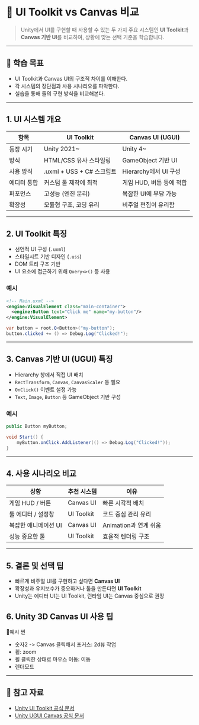 # 🧩 UI Toolkit vs Canvas 비교

> Unity에서 UI를 구현할 때 사용할 수 있는 두 가지 주요 시스템인 **UI Toolkit**과 **Canvas 기반 UI**를 비교하여, 상황에 맞는 선택 기준을 학습합니다.

---

## 🧠 학습 목표

- UI Toolkit과 Canvas UI의 구조적 차이를 이해한다.
- 각 시스템의 장단점과 사용 시나리오를 파악한다.
- 실습을 통해 둘의 구현 방식을 비교해본다.

---

## 1. UI 시스템 개요

| 항목 | UI Toolkit | Canvas UI (UGUI) |
|------|------------|------------------|
| 등장 시기 | Unity 2021~ | Unity 4~ |
| 방식 | HTML/CSS 유사 스타일링 | GameObject 기반 UI |
| 사용 방식 | .uxml + USS + C# 스크립트 | Hierarchy에서 UI 구성 |
| 에디터 통합 | 커스텀 툴 제작에 최적 | 게임 HUD, 버튼 등에 적합 |
| 퍼포먼스 | 고성능 (엔진 분리) | 복잡한 UI에 부담 가능 |
| 확장성 | 모듈형 구조, 코딩 유리 | 비주얼 편집이 유리함 |

---

## 2. UI Toolkit 특징

- 선언적 UI 구성 (`.uxml`)
- 스타일시트 기반 디자인 (`.uss`)
- DOM 트리 구조 기반
- UI 요소에 접근하기 위해 `Query<>()` 등 사용

### 예시

```xml
<!-- Main.uxml -->
<engine:VisualElement class="main-container">
  <engine:Button text="Click me" name="my-button"/>
</engine:VisualElement>
```

```csharp
var button = root.Q<Button>("my-button");
button.clicked += () => Debug.Log("Clicked!");
```

---

## 3. Canvas 기반 UI (UGUI) 특징

- Hierarchy 창에서 직접 UI 배치
- `RectTransform`, `Canvas`, `CanvasScaler` 등 필요
- `OnClick()` 이벤트 설정 가능
- `Text`, `Image`, `Button` 등 GameObject 기반 구성

### 예시

```csharp
public Button myButton;

void Start() {
    myButton.onClick.AddListener(() => Debug.Log("Clicked!"));
}
```

---

## 4. 사용 시나리오 비교

| 상황 | 추천 시스템 | 이유 |
|------|--------------|------|
| 게임 HUD / 버튼 | Canvas UI | 빠른 시각적 배치 |
| 툴 에디터 / 설정창 | UI Toolkit | 코드 중심 관리 유리 |
| 복잡한 애니메이션 UI | Canvas UI | Animation과 연계 쉬움 |
| 성능 중요한 툴 | UI Toolkit | 효율적 렌더링 구조 |

---

## 5. 결론 및 선택 팁

- 빠르게 비주얼 UI를 구현하고 싶다면 **Canvas UI**
- 확장성과 유지보수가 중요하거나 툴을 만든다면 **UI Toolkit**
- Unity는 에디터 UI는 UI Toolkit, 런타임 UI는 Canvas 중심으로 권장

## 6. Unity 3D Canvas UI 사용 팁
🔩예시 씬
- 숫자2 -> Canvas 클릭해서 포커스: 2d뷰 작업
- 휠: zoom
- 휠 클릭한 상태로 마우스 이동: 이동
- 렌더모드

---

## 🔗 참고 자료

- [Unity UI Toolkit 공식 문서](https://docs.unity3d.com/Manual/UIElements.html)
- [Unity UGUI Canvas 공식 문서](https://docs.unity3d.com/Manual/UICanvas.html)

